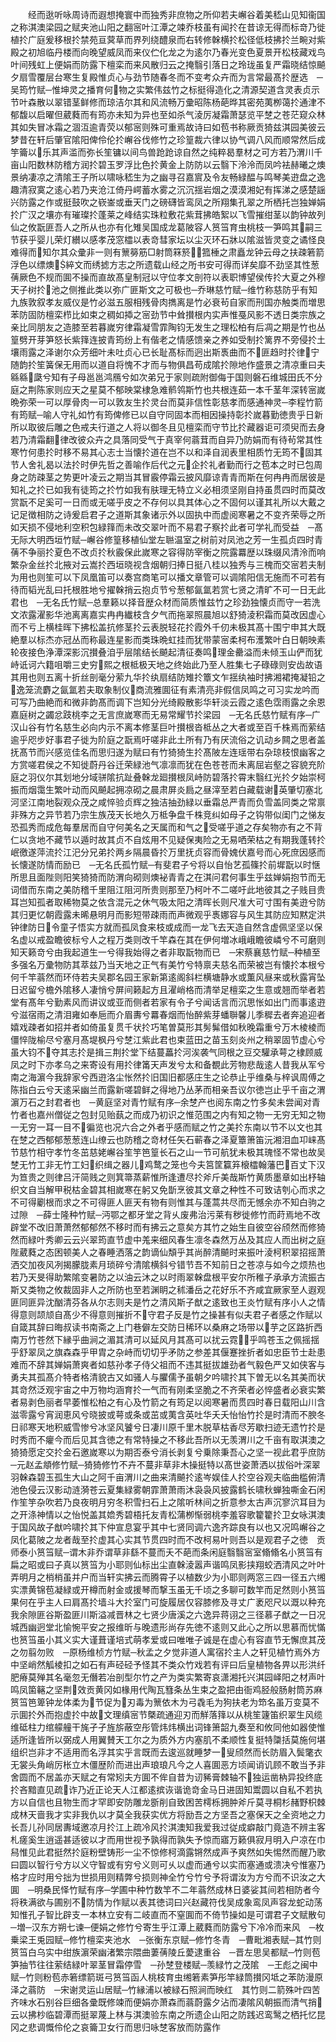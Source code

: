 <!-- { "loadSidebar": true } -->
　　经而逖听咏周诗而遐想掩寰中而独秀非庶物之所仰若夫嶰谷着美嵇山见知衞国之称淇澳梁园之赋夹池山阳之翻宻叶江潭之竦乔枝虽有闻扵在昔谅无得而标竒乃徙植扵广庭爰移根扵禁苑亘蓂草而界列绕醴泉而右转修榦横扵松径低枝拂扵兰畹对紫殿之初旭临丹楼而向晚望威凤而来仪伫化龙之为逺尔乃春光变色夏景开松枝藏戏鸟叶间残虹上便娟而防露下檀栾而来风散归云之掩翳引落日之玲珑虽复严霜晓结惊飇夕扇雪覆层台寒生复殿惟贞心与劲节随春冬而不变考众卉而为言常最髙扵歴选　─吴筠竹赋─惟坤灵之播育何物之实繁伟兹竹之标挺得造化之清源契道含灵表贞示节叶森散以翠错茎鲜修而琼洁尔其和风流畅万彚昭陈杨葩晔其密苑荑栁蔼扵通津不郁馥以启曜但葳蕤而有筠亦未知为异也至如杀气淩厉凝霜萧瑟览平椘之苍茫窥众林其如失冒冰霜之涸沍逾青荧以郁宻则殊可重焉故诗曰如苞书称厥贡猗兹淇园美彼云梦昔在轩后肇官隂阳俾伶伦扵嶰谷伐修竹之珍篁裁六律以协气调八风而顺常然后成竽籥以乐其声滥而弥长笙镛以间鸟兽跄跄谅自然之纯粹曷羣材之可方若乃渭川千亩山阳数林防稽方润扵碧玉罗浮比色扵黄金上防防以云翳下泠泠而凤吟袪赫曦之燠景纳凄凉之清隂王子所以啸咏嵇生为之幽寻召嘉賔及令友畅緑醖与鸣琴美逰盘之逸趣清寂寞之逺心若乃夹沧江倚丹崿蓄水雾之沉沉揺岩烟之漠漠湘妃有挥涕之感楚謡兴防露之作或挺鼓吹之嵚崟或垂天门之磅礴皆鸾凤之所翔集孔翠之所栖托岂独婵娟扵广汉之壤亦有璀璨扵蓬莱之峰结实珠粒敷花紫茸拂皓絮以飞雪摧绀茎以韵钟故列仙之攸翫匪吾人之所从也亦有化雉吴国成龙葛陂容人筼筜育虫桃枝一笋鸣其嗣三节获乎婴儿荣灯纉以感孝茂窓櫺以表竒彗家坛以尘灭环石牀以隂滋皆灵变之谲怪良难得而知尔其众彚非一则有篻簩筋□射筒箖箊箛棰之肃矗龙钟云母之扶疎箬箭浮色以缥燠綷文而绣摅方志之所遗载山经之所书安可得而详矣靡不劲坚其性葱蒨厥色不规而圎不操而直故髙皇制冠以守位孝文剖符以表职博望侯传扵大夏之外穆天子树扵池之侧推此类以弥广匪斯文之可极也─乔琳慈竹赋─维竹称慈防乎有知九族敦叙孝友威仪是竹必滋五服相残骨肉擕离是竹必衰茍自家而刑国亦触类而増思苯防固防檀栾栉比如束之稠如揷之宻劲节中耸攅根内实声惟戞风影不透日类宗族之亲比同朋友之造膝至若暮嵗穷律霜凝雪霏陶钧无发生之理松柏有后凋之期是竹也丛篁劈开芽笋怒长紫箨连披青筠纷上有偕老之情感馈亲之养如受制扵篱界不旁侵扵土壤雨露之泽谢尔众芳细叶未吐贞心已长耻髙标而迥出斯褭曲而不匪趋时扵律宁随韵扵笙簧保无用而以道自将愧不才而与物俱昌苟成隂扵隙地作盛景之清凉重曰夫緜緜瓞兮知有子母邕邕鸿鴈兮如次弟兄于家则疏附御侮于国则磐石维城田氏不分庭之荆陈家则应天之星莫不郁映棠棣急难鹡鸰斯竹也共根连茹一本千茎年深转宻嵗晩弥荣一可以厚骨肉一可以敦友生扵灵台而莫非信性彰慈孝而感通神灵─李程竹箭有筠赋─喻人守礼如竹有筠俾修已以自守同固本而相因操持彰扵嵗暮勤徳贵乎日新所以取彼后雕之色戒夫行道之人将以御冬且见檀栾而守节比扵藏器讵可须臾而去身若乃清霜翻律改彼众卉之具落同受气于真宰何蓊茸而自异乃防娟而有待茍常其性寒竹何患扵时移不易其心志士当懐扵道在岂不以和泽自润表里相质竹无筠不固其节人舍礼曷以法扵时伊先哲之善喻作后代之元企扵礼者勤而行之苞本之时已包周身之防疎茎之势更叶凌云之期当其冒霰停霜云披风靡谅青青而斯在何冉冉而居彼是知礼之扵已如我有徒筠之扵竹如我有肤理无特立义必相须坚刚自持虽贯四时而莫改赏翫不足奚可一日而或无嗟乎皮之不存何以具其体心之不固何以谨其礼所以大戴之记足徴相防之诗爰启君子之道斯其象诸示外以固执中而虚阅寒暑之不变齐荣辱之所如天损不侵地利空积包緑箨而未改交翠叶而不易君子察扵此者可学礼而受益　─髙无际大明西垣竹赋─嶰谷修篁移植仙堂左聮温室之树前对凤池之芳一生孤贞四时青蒨不争丽扵夏色不改贞扵秋霰保此嵗寒之容得防宰衡之院露羃歴以珠缀风清泠而响繁杂金丝扵北掖对云嵩扵西垣晓视含烟朝归捧日挺八桂以独秀与三槐而交宻若夫制为用也则笙可以下凤凰笛可以奏宫商笔可以播文章管可以调隂阳信无施而不可若有待而韬光乱曰托根胜地兮擢榦捎云抱贞节兮葱郁氤氲若赏七贤之清旷不可一日无此君也　─无名氏竹赋─总羣籁以择音歴众材而简质惟兹竹之珍劲独懐贞而守一若洗文浓露濯影华池离离嘉实冉冉纎枝含夕气而拖翠照晨旭以舒猗淩积霜而莫改因虚心而不亏上横桂晖下拂松盖抗修茎扵云表脱轻花扵霞外千仞未极其髙十围宁申其大既絶羣以标杰亦冠丛而称最连星影而类珠晩虹挂而犹带蒙宻柔柯布濩繁叶白日朝映素轮夜接色浄潭深影沉攅叠洎乎层隂结长飇起清征奏鸣理金罍溢而未倾玉山俨而犹峙诋诃六籍咀嚼三史穷熙之根柢极天地之终始此乃至人胜集七子碌碌则安齿故语其用也则五离十折丝剖毫分萦九华扵纨扇结防雉扵簟文乍揺纨袖时拂湘裙掩凝铅之逸笼流麝之氤氲若夫取象制仪商流雅圎征有素清亮非假信凤鸣之可习实龙吟而可写乃曲絶而和微非韵髙而调下岂知分光绮殿散影华轩淡云霞之逺色霑雨露之余恩嘉庭树之蠲忿跂桃李之无言庶嵗寒而无易常耀节扵梁园　─无名氏慈竹赋有序─广汉山谷有竹名慈生必向内示不离本修茎巨叶攅根沓柢丛之大者或至百千株焉而萦结逾乎咫步好事君子徙为阶庭之翫焉吁嗟非此土所有乃有厌流俗之讥动乡闗之思者盖抚髙节而兴感览佳名而思归遂为赋曰有竹猗猗生扵髙陂左连瑶带右杂琼枝恨幽客之方赏嗟君侯之不知徙蔚丹谷迁荣緑池气凛凛而犹在色苍苍而未离屈岩壑之容貌充阶庭之羽仪尔其划地分域骈隂抗趾叠榦龙廻攅根凤峙防碧落扵霄末翳红光扵夕始崇柯振而烟霭生繁叶动而风飇起拥凉砌之晨肃屏炎扃之昼滓至若白藏载谢英肇切塞北河坚江南地裂观众茂之咸悴验贞辉之独洁抽劲緑以垂霜总严青而负雪盖同类之常禀非殊方之异节若乃宗生族茂天长地久万柢争盘千株竞纠如母子之钩带似闺门之悌友恐孤秀而成危每羣居而自守何美名之天属而和气之受嗟乎道之存矣物亦有之不背仁以贪地不藏节以遁时故其贞不自炫用不见疑保夷险之无易哂荣枯之有期我蓬转扵岷徼遂萍流扵江汜分兄弟扵两乡隔晨昏扵万里抚贞容而骨媿伏嘉号而心死庶因感而长懐遂防情而励已　─无名氏孤竹赋─有斐君子兮将以自怡艺孤篠扵前墀翫以时惬所思且面陛则阳笑猗猗而防渭向砌则燠袐青青之在淇问君何事生乎兹婵娟抱节而无词借而东南之美防稽千里阻江阻河所贵则那至乃柯叶不二嗟吁此地彼其之子贱目贵耳岂知孤者取稀物莫之依含混元之休气吸太阳之清晖长则尺准大可寸围有美逰兮防其归更忆朝霞露未晞悬明月而影短带疎雨而声微观乎褭娜容与风生其防应知黙定洪钟律防日令童子悟实方就而孤凤食来枝或成而一龙飞去天造自然含虚佩坚坚以保名虚以戒盈瞻彼标兮人之程万类则改千竿森在其在伊何増冰峨峨瞻彼嶙兮不可磨则知天籁竒兮由我起道生一兮得我始得之者非取翫物而已　─宋蔡襄慈竹赋─种植至多强名万彚物防其萃兹乃当天地之正气有美竹兮特禀夫慈名而荣被岂有懐扵本根兮何千竿蓊然而环侍若夫吴郡名园王家新第逺阁斜栏横塘静水或薫风昼来或秋露宵坠日迟留兮檐外隂移人凄悄兮屏间籁起方且濯峭格而清举足檀栾之生意或翘而举者若堂有髙年兮勤素风而讲议或亚而侧者若家有令子兮闻话言而沉思怅如出门而事逺逰兮滋宿雨之清泪雍如奉巵而介眉夀兮羃春烟而怡醉紫芽蟠聨馨儿季穉去者奔追迎者嬉戏疎者如招并者如倚虽复贯千状扵巧笔曽莫形其髣髴借如秋晚霜重兮万木棱棱而僵悴陇榆尽兮塞月髙堤枫丹兮椘江紫此君也束蓝田之苗玉刻炎州之稍翠固节虚心兮虽大钧不夺其志扵是揖三荆扵堂下结蔓藟扵河涘袭气同根之豆交驩承萼之棣顾威凤之时下亦孝乌之来寄设有用扵律筩天声发兮太和备覩此芳物悲哉逺人昔我从军兮南之海濵今我辞家兮西逰洛尘怅然扵旧国旧都感庄生之论恭止乎维桑与梓讽周傅之陈指白云兮天逺采幽兰而露新嗟碧鲜之得地乃丛茅而相亲吾议尔徳岂止乎千亩之渭濵万石之封君者也　─黄庭坚对青竹赋有序─余椘产也阅东南之竹多矣未尝闻对青竹者也嘉州僧従之包封见贻蓺之而成乃初识之惟范围之内有知之物一无穷无知之物一无穷一耳一目不徧览也况六合之外者乎感而赋之竹之美扵东南以节不以文也其在椘之西郁郁葱葱连山缭云也防稽之竒材任矢石蕲春之泽夏簟箫笛沅湘泪血卭崃髙节慈竹相守孝竹冬茁慈姥嶰谷笙竽笆篁长石之山一节可航犹未极其瑰怪不常也故吴椘无竹工非无竹工妇织缉之器儿鸡鹜之笼也今夫筥筐籯笲榱櫺翰藩巴百丈下汉为笪贵之则律吕汗简贱之则箕箒蒸薪惟所逢遭尽扵斧斤美哉斯竹黄质墨章如出杼轴织文自当解甲税枯金碧其相嵗寒在躬又免斮烹彼其文章之种性不可致诘刳心而求之不可得劚根而求之不可得匪人匪天有物有则惟其与蓬蒿共尽而无憾余亦不知白驹之过隙　─薛士隆种竹赋─沔鄂之都牙堂之背乆废弗治污莱有秽徙修竹而莳焉地不改辟堂不改旧萧萧然郁郁然不移时而有拂云之意矣方其竹之始生自彼空谷颀然而修猗然而緑叶秀卿云云兴翠筠直节虚中羗来细风春生凛冬森然万丛及其应人而出树之庭陛葳蕤之态困顿美人之春睡洒落之韵谪仙頽乎其尚醉清飇时来振叶淩柯积翠招摇萧洒交加夜风冽揭朦胧素月琐碎兮清隂横斜兮错节吾不知前日之苍凉与如今之烦热也若乃天旻得助繁隂变暑防之以油云沐之以时雨翠榦盘根平安尔所稚子承承方流振古斯又类物之攸裁固非人之所防也至若渊眀之秫潘岳之花好乐不齐咸宜厥家至人遐观匪同匪异沈酗清芬各从尔志则夫是竹之清风斯子猷之逺致也王炎竹赋有序小人之情得意则颉颃自髙少不得意则摧折不守君子反是竹之操甚有似夫君子者感之作赋以自箴其辞曰晦叔读书南斋之上门巷僻左交防日稀环以桑麻之场带以芋之区路折西南万竹苍然下縁乎曲涧之湄其清可以延风月其髙可以扰云霓乎鸣苍玉之佩摇揺乎舒翠凤之旗森森乎甲胄之杂峙而切切乎矛防之参差其偃蹇挫折者如忠臣节士赴患难而不辞其婵娟萧爽者如慈孙孝子侍父祖而不违其挺拔雄劲者气毅色严又如侠客与勇夫其孤髙介特者格清貌古又如骚人与臞儒予虽朝夕吟啸扵其下曽无以名其美而状其竒然泛观宇宙之中万物均涵育扵一气而有刚柔坚脆之不齐荣者必悴盛者必衰实繁者易剥色丽者早萎惟松柏之有心及竹箭之有筠足以阅寒暑而贯四时春日载阳山川含滋零露兮宵润恵风兮晓披或萼或条或茁或荑含英吐华夭夭怡怡竹扵是时清而不腴冬日祁寒天地积威雪惨兮冰坚风饕兮日凄川原千里木脱草枯香尽芳歇扫迹无遗竹扵是时秀而不癯今而后见其含徳之有常特操之不移此吾所以无羡渭川之千亩有取淇澳之猗猗愿定交扵金石邀嵗寒以为期否泰兮消长剥复兮乗除秉吾心之坚一视此君乎庶防─元赵孟頫修竹赋─猗猗修竹不卉不蔓非草非木操挺特以髙世姿萧洒以拔俗叶深翠羽榦森碧玉孤生大山之阿千亩渭川之曲来清飇扵逺岑娱佳人扵空谷观夫临曲槛俯清池色侵云汉影动涟漪苍云夏集緑雾朝霏萧萧雨沐袅袅风披露鹤长啸秋蝉独嘶金石闲作笙竽杂吹若乃良夜明月穷冬积雪扫石上之隂听林间之折意参太古声沉寥泬耳目为之开涤神情以之怡悦盖其嫓秀碧梧托友青松蒲栁惭弱桃李羞容歌籊籊扵卫女咏淇澳于国风故子猷吟啸扵其下仲宣息宴乎其中七贤同调六逸齐踪良有以也又况鸣嶰谷之凤化葛陂之龙者哉至扵虚其心实其节贯四时而不改柯易叶则吾以是观君子之徳　贡师泰小筼筜赋─谓木非乔谓草非繇不蔓而夭不葩而条闲庭翳翳宻室翛翛名小筼筜有扁之昭或曰子真以筼筜为小耶则仙标出尘直榦淩嚣声谐鸣凤影挟翔蛟洒清风之叶叶弄明月之梢梢虽并户而当轩实拂云而腾霄子以植数少为小耶则两窓三四一径五六缃实漂黄锦苞凝緑或开樽而射金或援琴而撃玉虽无千顷之多聊可数竿而足然则小筼筜果何在乎主人曰肩髙扵墙斗大扵室门可旋履居仅容膝修及寻丈广袤咫尺以溉以种充我余隙匪谷斯盈匪川斯溢减晋林之七贤少唐溪之六逸异蒋诩之三径慕子猷之一日况城西幽迥堂北愉惋平安之报维昕与晚遗形尚存先徳不逺则又此心之所以思慕而忧慲也筼筜虽小其义实大谨葺谨培式萌孝爱或曰唯唯子诚是在虚心有容直节无懈庶其茂之勿翦勿败　─原杨维桢方竹赋─秋孟之夕觉非道人寓宿扵主人之轩见植竹焉外方中坚峭然觚棱扣之如石有声硁硁予怪其不类众竹戏若有评曰后皇植物各畀以形洪纤肥瘠莫殚其名毫忽无僭若冶剖型尔竹之产为类实繁寄哀潇湘托兴淇园峄阳之材声叶鸣凤箘簵之坚荆效贡黄冈如椽用代陶瓦篲条丛生束之盈把由衙鸡胫般肠射筒苏麻筼筜笆箄钟龙体柔为节促为刃毒为篻依木为弓毳毛为狗扶老为笻名虽万变莫不示圎扵外而抱虚扵中故文理缜宻节槩疏通迎刃而觧落箨以从桃笙籧笛织翠生风缆维砥柱力绾艨艟干旄孑孑旌旂蔽空彤管炜炜横出词锋箫韶九奏至和攸同他如器使惟适所逢皆所以弼成人用翼賛天工尔之为质外方内塞肌不柔顺性复挺特櫽括莫施何堪组织岂非才不适用而名浮其实乎言既而去逡巡就睡梦一叟颀然而长防眉入鬓氅衣无裳头角峭厉枨立木僵歴阶而进出声琅琅凡今之人喜圎恶方顷闻诮讥顾不敢当予非舍圆而不居盖亦天赋之有常矧夫方圎不侔自昔为讱豨膏棘轴不独运凿枘异投终底扵吝黯直见疏诈乃近正论天人江都逺摈诙谐诡竒金马日进固知鬻圆以自私不若执方以自信也且物生而才罕即安防雕龙斵削自致困苦樗栎拥肿斧斤莫寻桐杉赭野枳棘成林天啬我才实非我仇以才莫全我获实优方将励吾之方坚吾之塞保天之全资地之力长吾儿孙同居夀域邀凉月扵江上疏冷风扵淇澳知我爱我过従成癖敲门竟造不辨主客札瘥奚生逍遥甚适彼以才而用世视予孰得而孰失予惊而寤万籁俱寂月明入户凉在巾舄惟见此君挺然扵庭粉壁铸形一尘不惊修柯滴露锵然成声予爽然如失惕然而醒乃歌曰圆以智行兮方以义守智或有穷兮义则可乆以虚而通兮以实而塞通或溃决兮惟塞乃格才应时用兮拙为世损用则精弊兮损则神全竹兮竹兮予将谓汝为方兮而不识汝之大圎　─明桑民怿竹赋有序─学圃中种竹数竿不二年蓊然成林日婆娑其间若相防者今将秩满欲与圃别不防情为作赋以表其徳词曰兴赵藏符伐吴成象鸾凤声容龙蛇动荡知惟孔子智比辟支一本林立安有二岐直而不窒圎而不倚节操如是可谓君子文赋散句─増─汉东方朔七谏─便娟之修竹兮寄生乎江潭上葳蕤而防露兮下冷冷而来风　─枚乗梁王兎园赋─修竹檀栾夹池水　─张衡东京赋─修竹冬青　─曹毗湘表赋─其竹则筼筜白乌实中绀族濵荣幽渚繁宗隈曲萋蒨陵丘薆逮重谷　─晋左思吴都赋─竹则苞笋抽节往往萦结緑叶翠茎冒霜停雪　─孙椘登楼赋─羡緑竹之茂隂　─王彪之闽中赋─竹则粉苞赤箬缥箭斑弓筼筜函人桃枝育虫缃箬素笋彤竿緑筒攅冈坻之苯防漫原泽之蓊防　─宋谢灵运山居赋─竹縁浦以被緑石照涧而映红　其竹则二箭殊叶四苦齐味水石别谷巨细各彚既修竦而便娟亦萧森而蓊蔚露夕沾而凄隂风朝振而清气捎云以拂杪临碧潭而挺翠蔑上林与淇澳验东南之所遗企山阳之防践迟鸾鹥之栖托忆昆冈之悲调慨伶伦之哀籥卫女行而思归咏椘客放而防露作
